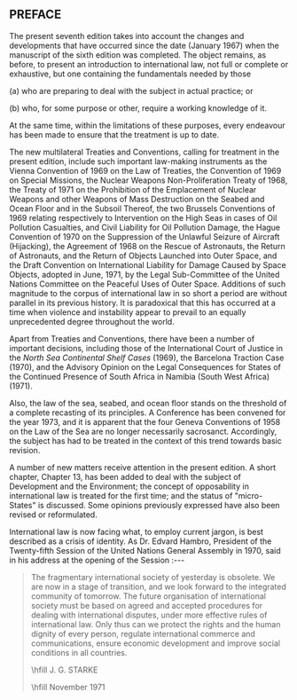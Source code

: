 ## PREFACE

The present seventh edition takes into account the changes and
developments that have occurred since the date (January 1967)
when the manuscript of the sixth edition was completed. The
object remains, as before, to present an introduction to international
law, not full or complete or exhaustive, but one
containing the fundamentals needed by those


(a) who are preparing to deal with the subject in actual
practice; or


(b) who, for some purpose or other, require a working
knowledge of it.

At the same time, within the limitations of these purposes,
every endeavour has been made to ensure that the treatment is
up to date.

The new multilateral Treaties and Conventions, calling for
treatment in the present edition, include such important law-making
instruments as the Vienna Convention of 1969 on the
Law of Treaties, the Convention of 1969 on Special Missions,
the Nuclear Weapons Non-Proliferation Treaty of 1968, the
Treaty of 1971 on the Prohibition of the Emplacement of
Nuclear Weapons and other Weapons of Mass Destruction on
the Seabed and Ocean Floor and in the Subsoil Thereof, the
two Brussels Conventions of 1969 relating respectively to
Intervention on the High Seas in cases of Oil Pollution Casualties,
and Civil Liability for Oil Pollution Damage, the Hague
Convention of 1970 on the Suppression of the Unlawful Seizure
of Aircraft (Hijacking), the Agreement of 1968 on the Rescue of
Astronauts, the Return of Astronauts, and the Return of
Objects Launched into Outer Space, and the Draft Convention
on International Liability for Damage Caused by Space
Objects, adopted in June, 1971, by the Legal Sub-Committee of
the United Nations Committee on the Peaceful Uses of Outer
Space. Additions of such magnitude to the corpus of international
law in so short a period are without parallel in its
previous history. It is paradoxical that this has occurred at a
time when violence and instability appear to prevail to an
equally unprecedented degree throughout the world.

Apart from Treaties and Conventions, there have been a
number of important decisions, including those of the International
Court of Justice in the _North Sea Continental Shelf
Cases_ (1969), the Barcelona Traction Case (1970), and the
Advisory Opinion on the Legal Consequences for States of the
Continued Presence of South Africa in Namibia (South West
Africa) (1971).

Also, the law of the sea, seabed, and ocean floor stands on the
threshold of a complete recasting of its principles. A Conference
has been convened for the year 1973, and it is apparent
that the four Geneva Conventions of 1958 on the Law of the
Sea are no longer necessarily sacrosanct. Accordingly, the
subject has had to be treated in the context of this trend towards
basic revision.

A number of new matters receive attention in the present
edition. A short chapter, Chapter 13, has been added to deal
with the subject of Development and the Environment; the
concept of opposability in international law is treated for the
first time; and the status of "micro-States" is discussed.
Some opinions previously expressed have also been revised or
reformulated.

International law is now facing what, to employ current
jargon, is best described as a crisis of identity. As Dr. Edvard
Hambro, President of the Twenty-fifth Session of the United
Nations General Assembly in 1970, said in his address at the
opening of the Session :---

>The fragmentary international society of yesterday is
obsolete. We are now in a stage of transition, and we look
forward to the integrated community of tomorrow.
The future organisation of international society must be
based on agreed and accepted procedures for dealing with
international disputes, under more effective rules of international
law. Only thus can we protect the rights and the
human dignity of every person, regulate international commerce
and communications, ensure economic development and
improve social conditions in all countries.
>
>\hfill J. G. STARKE
>
>\hfill November 1971
